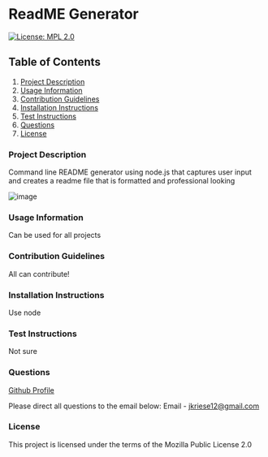 # ReadME Generator
  
  [![License: MPL 2.0](https://img.shields.io/badge/License-MPL%202.0-brightgreen.svg)](https://opensource.org/licenses/MPL-2.0)

        

  ## Table of Contents
  1. [Project Description](#Project-Description)
  1. [Usage Information](#Usage-Information)
  1. [Contribution Guidelines](#Contribution-Guidelines)
  1. [Installation Instructions](#Installation-Instructions)
  1. [Test Instructions](#Test-Instructions)
  1. [Questions](#Questions)
  1. [License](#License)

  ### Project Description
    
  Command line README generator using node.js that captures user input and creates a readme file that is formatted and professional looking
  
  ![image](https://www.placecage.com/600/300)
  
  ### Usage Information
    
  Can be used for all projects
    
  ### Contribution Guidelines
    
  All can contribute!
    
  ### Installation Instructions
    
  Use node

  ### Test Instructions

  Not sure

  ### Questions

  [Github Profile](https://github.com/jkriese12) <br>
  
  Please direct all questions to the email below:
  Email - jkriese12@gmail.com
    
  ### License
    
  This project is licensed under the terms of the Mozilla Public License 2.0